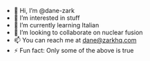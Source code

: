 - 👋 Hi, I’m @dane-zark
- 👀 I’m interested in stuff
- 🌱 I’m currently learning Italian
- 💞️ I’m looking to collaborate on nuclear fusion
- 📫 You can reach me at dane@zarkhq.com
- ⚡ Fun fact: Only some of the above is true

<!---
dane-zark/dane-zark is a ✨ special ✨ repository because its `README.md` (this file) appears on your GitHub profile.
You can click the Preview link to take a look at your changes.
--->
